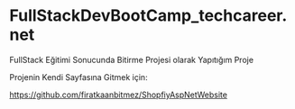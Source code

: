 # FullStackDevBootCamp_techcareer.net

FullStack Eğitimi Sonucunda Bitirme Projesi olarak Yapıtığım Proje 

Projenin Kendi Sayfasına Gitmek için:

https://github.com/firatkaanbitmez/ShopfiyAspNetWebsite